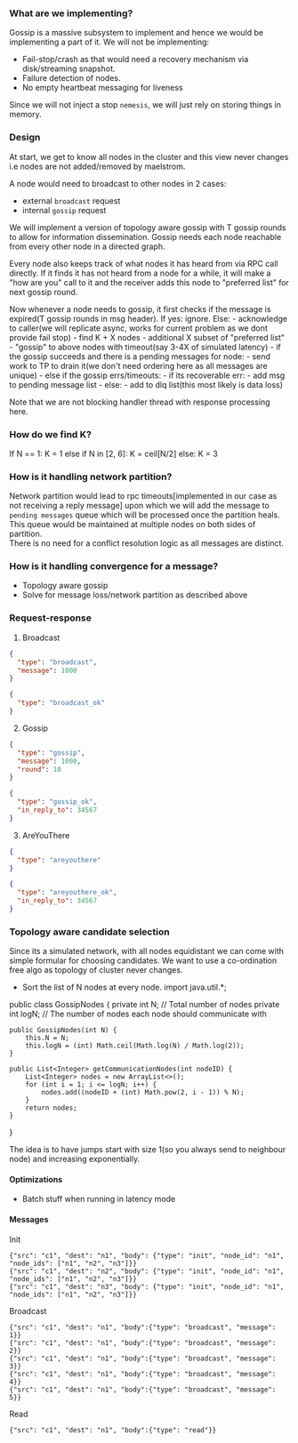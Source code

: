 ### What are we implementing?

Gossip is a massive subsystem to implement and hence we would be implementing a part of it.
We will not be implementing:
- Fail-stop/crash as that would need a recovery mechanism via disk/streaming snapshot.
- Failure detection of nodes.
- No empty heartbeat messaging for liveness

Since we will not inject a stop `nemesis`, we will just rely on storing things in memory.

### Design

At start, we get to know all nodes in the cluster and this view never changes i.e nodes
are not added/removed by maelstrom.

A node would need to broadcast to other nodes in 2 cases:
- external `broadcast` request
- internal `gossip` request

We will implement a version of topology aware gossip with T gossip rounds to allow for information
dissemination. Gossip needs each node reachable from 
every other node in a directed graph.

Every node also keeps track of what nodes it has heard from via RPC call directly.
If it finds it has not heard from a node for a while, it will make a "how are you" call to it
and the receiver adds this node to "preferred list" for next gossip round.

Now whenever a node needs to gossip, it first checks if the message is expired(T gossip rounds in msg header).
If yes:
    ignore.
Else:
    - acknowledge to caller(we will replicate async, works for current problem as we dont provide fail stop)
    - find K + X nodes
        - additional X subset of "preferred list" 
    - "gossip" to above nodes with timeout(say 3-4X of simulated latency)
        - if the gossip succeeds and there is a pending messages for node:
            - send work to TP to drain it(we don't need ordering here as all messages are unique)
        - else if the gossip errs/timeouts:
            - if its recoverable err:
                - add msg to pending message list
            - else:
                - add to dlq list(this most likely is data loss)

Note that we are not blocking handler thread with response processing here.

### How do we find K?
If N == 1:
    K = 1
else if N in [2, 6]:
    K = ceil[N/2]
else:
    K = 3

### How is it handling network partition?
Network partition would lead to rpc timeouts[implemented in our case as not receiving a reply message] 
upon which we will add the message to `pending messages` queue which will be processed once the partition
heals. This queue would be maintained at multiple nodes on both sides of partition.    
There is no need for a conflict resolution logic as all messages are distinct.

### How is it handling convergence for a message?
- Topology aware gossip
- Solve for message loss/network partition as described above

### Request-response

1. Broadcast
```json
{
  "type": "broadcast",
  "message": 1000
}
```

```json
{
  "type": "broadcast_ok"
}
```

2. Gossip
```json
{
  "type": "gossip",
  "message": 1000,
  "round": 10
}
```

```json
{
  "type": "gossip_ok",
  "in_reply_to": 34567
}
```

3. AreYouThere
```json
{
  "type": "areyouthere"
}
```

```json
{
  "type": "areyouthere_ok",
  "in_reply_to": 34567
}
```

### Topology aware candidate selection
Since its a simulated network, with all nodes equidistant we can come with simple formular for choosing 
candidates. We want to use a co-ordination free algo as topology of cluster never changes.
- Sort the list of N nodes at every node.
  import java.util.*;

public class GossipNodes {
private int N;  // Total number of nodes
private int logN;  // The number of nodes each node should communicate with

    public GossipNodes(int N) {
        this.N = N;
        this.logN = (int) Math.ceil(Math.log(N) / Math.log(2));
    }

    public List<Integer> getCommunicationNodes(int nodeID) {
        List<Integer> nodes = new ArrayList<>();
        for (int i = 1; i <= logN; i++) {
            nodes.add((nodeID + (int) Math.pow(2, i - 1)) % N);
        }
        return nodes;
    }
}

The idea is to have jumps start with size 1(so you always send to neighbour node) and increasing 
exponentially.

#### Optimizations
- Batch stuff when running in latency mode

#### Messages
Init
```
{"src": "c1", "dest": "n1", "body": {"type": "init", "node_id": "n1", "node_ids": ["n1", "n2", "n3"]}}
{"src": "c1", "dest": "n2", "body": {"type": "init", "node_id": "n1", "node_ids": ["n1", "n2", "n3"]}}
{"src": "c1", "dest": "n3", "body": {"type": "init", "node_id": "n1", "node_ids": ["n1", "n2", "n3"]}}
```

Broadcast
```
{"src": "c1", "dest": "n1", "body":{"type": "broadcast", "message": 1}}
{"src": "c1", "dest": "n1", "body":{"type": "broadcast", "message": 2}}
{"src": "c1", "dest": "n1", "body":{"type": "broadcast", "message": 3}}
{"src": "c1", "dest": "n1", "body":{"type": "broadcast", "message": 4}}
{"src": "c1", "dest": "n1", "body":{"type": "broadcast", "message": 5}}
```

Read
```
{"src": "c1", "dest": "n1", "body":{"type": "read"}}

```



